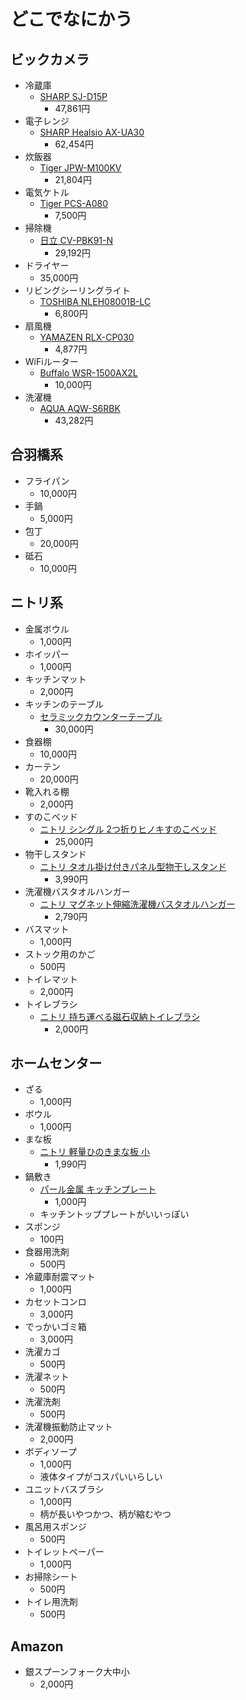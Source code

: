 # どこでなにかう

## ビックカメラ

- 冷蔵庫
  - [SHARP SJ-D15P](https://jp.sharp/reizo/products/sjd15p/)
    - 47,861円
- 電子レンジ
  - [SHARP Healsio AX-UA30](https://jp.sharp/range/products/axua30/)
    - 62,454円
- 炊飯器
  - [Tiger JPW-M100KV](https://www.tiger-corporation.com/ja/jpn/product/rice-cooker/jpw-m/)
    - 21,804円
- 電気ケトル
  - [Tiger PCS-A080](https://www.tiger-corporation.com/ja/jpn/product/kettle-pot/pcs-a/)
    - 7,500円
- 掃除機
  - [日立 CV-PBK91-N](https://kadenfan.hitachi.co.jp/support/clean/item/CV-PBK91/manual.html)
    - 29,192円
- ドライヤー
  - 35,000円
- リビングシーリングライト
  - [TOSHIBA NLEH08001B-LC](https://www.nvc-lighting.jp/products/ceiling-light/discontinued/2023/03/22187/)
    - 6,800円
- 扇風機
  - [YAMAZEN RLX-CP030](https://book.yamazen.co.jp/product/detail/I00009140)
    - 4,877円
- WiFiルーター
  - [Buffalo WSR-1500AX2L](https://www.buffalo.jp/product/detail/wsr-1500ax2l.html)
    - 10,000円
- 洗濯機
  - [AQUA AQW-S6RBK](https://aqua-has.com/support/laundry_s/w_205/)
    - 43,282円

## 合羽橋系

- フライパン
  - 10,000円
- 手鍋
  - 5,000円
- 包丁
  - 20,000円
- 砥石
  - 10,000円

## ニトリ系

- 金属ボウル
  - 1,000円
- ホイッパー
  - 1,000円
- キッチンマット
  - 2,000円
- キッチンのテーブル
  - [セラミックカウンターテーブル](https://www.nitori-net.jp/ec/product/2110100009679s/)
    - 30,000円
- 食器棚
  - 10,000円
- カーテン
  - 20,000円
- 靴入れる棚
  - 2,000円
- すのこベッド
  - [ニトリ シングル 2つ折りヒノキすのこベッド](https://www.nitori-net.jp/ec/product/5630187s/)
    - 25,000円
- 物干しスタンド
  - [ニトリ タオル掛け付きパネル型物干しスタンド](https://www.nitori-net.jp/ec/product/8500973s/)
    - 3,990円
- 洗濯機バスタオルハンガー
  - [ニトリ マグネット伸縮洗濯機バスタオルハンガー](https://www.nitori-net.jp/ec/product/8530752s/)
    - 2,790円
- バスマット
  - 1,000円
- ストック用のかご
  - 500円
- トイレマット
  - 2,000円
- トイレブラシ
  - [ニトリ 持ち運べる磁石収納トイレブラシ](https://www.nitori-net.jp/ec/product/8530625s/)
    - 2,000円

## ホームセンター

- ざる
  - 1,000円
- ボウル
  - 1,000円
- まな板
  - [ニトリ 軽量ひのきまな板 小](https://www.nitori-net.jp/ec/product/8973327/?srsltid=AfmBOootn-1VXF0wBePRVQa5_UeqR14dHkOSL5deR2Ou16GOzv_6qSt_)
    - 1,990円
- 鍋敷き
  - [パール金属 キッチンプレート](https://amzn.asia/d/fJTSLHV)
    - 1,000円
  - キッチントッププレートがいいっぽい
- スポンジ
  - 100円
- 食器用洗剤
  - 500円
- 冷蔵庫耐震マット
  - 1,000円
- カセットコンロ
  - 3,000円
- でっかいゴミ箱
  - 3,000円
- 洗濯カゴ
  - 500円
- 洗濯ネット
  - 500円
- 洗濯洗剤
  - 500円
- 洗濯機振動防止マット
  - 2,000円
- ボディソープ
  - 1,000円
  - 液体タイプがコスパいいらしい
- ユニットバスブラシ
  - 1,000円
  - 柄が長いやつかつ、柄が縮むやつ
- 風呂用スポンジ
  - 500円
- トイレットペーパー
  - 1,000円
- お掃除シート
  - 500円
- トイレ用洗剤
  - 500円

## Amazon

- 銀スプーンフォーク大中小
  - 2,000円
